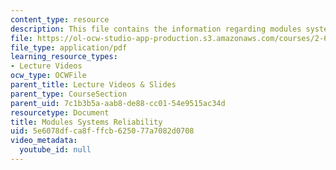 ```yaml
---
content_type: resource
description: This file contains the information regarding modules systems reliability.
file: https://ol-ocw-studio-app-production.s3.amazonaws.com/courses/2-627-fundamentals-of-photovoltaics-fall-2013/5e6078dfca8fffcb625077a7082d0708_MIT2_627F13_lec17.pdf
file_type: application/pdf
learning_resource_types:
- Lecture Videos
ocw_type: OCWFile
parent_title: Lecture Videos & Slides
parent_type: CourseSection
parent_uid: 7c1b3b5a-aab8-de88-cc01-54e9515ac34d
resourcetype: Document
title: Modules Systems Reliability
uid: 5e6078df-ca8f-ffcb-6250-77a7082d0708
video_metadata:
  youtube_id: null
---
```

